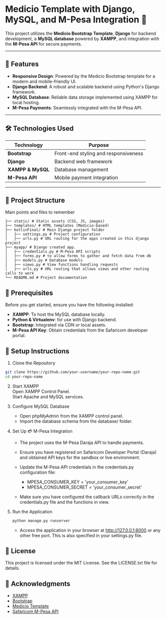 # **Medicio Template with Django, MySQL, and M-Pesa Integration** 🚀

This project utilizes the **Medicio Bootstrap Template**, **Django** for backend development, a **MySQL database** powered by **XAMPP**, and integration with the **M-Pesa API** for secure payments.

---

## **🌟 Features**
- **Responsive Design**: Powered by the Medicio Bootstrap template for a modern and mobile-friendly UI.
- **Django Backend**: A robust and scalable backend using Python's Django framework.
- **MySQL Database**: Reliable data storage implemented using XAMPP for local hosting.
- **M-Pesa Payments**: Seamlessly integrated with the M-Pesa API.

---

## **🛠️ Technologies Used**

| Technology        | Purpose                                      |
|-------------------|----------------------------------------------|
| **Bootstrap**     | Front-end styling and responsiveness        |
| **Django**        | Backend web framework                       |
| **XAMPP & MySQL** | Database management                         |
| **M-Pesa API**    | Mobile payment integration                  |

---

## **📂 Project Structure**
Main points and files to remember
```
├── static/ # Static assets (CSS, JS, images) 
├── templates/ # HTML templates (Medicio-based) 
├── kotlinFinal/ # Main Django project folder 
│   ├── settings.py # Project configuration 
│   ├── urls.py # URL routing for the apps created in this django project
├── myapp/ # Django created app.
│   ├── credentials.py # M-Pesa API scripts
│   ├── forms.py # to allow forms to gather and fetch data from db
│   ├── models.py # Database models 
│   ├── views.py # View functions handling requests 
│   ├── urls.py # URL routing that allows views and other routing calls to work
└── README.md # Project documentation
```




## **🛑 Prerequisites**
Before you get started, ensure you have the following installed:

- **XAMPP**: To host the MySQL database locally.
- **Python & Virtualenv**: for use with Django backend.
- **Bootstrap**: Integrated via CDN or local assets.
- **M-Pesa API Key**: Obtain credentials from the Safaricom developer portal.



## **🚀 Setup Instructions**
1. Clone the Repository
```bash
git clone https://github.com/your-username/your-repo-name.git
cd your-repo-name 
```
2. Start XAMPP  
   Open XAMPP Control Panel.  
   Start Apache and MySQL services.


3. Configure MySQL Database
   - Open phpMyAdmin from the XAMPP control panel.
   - Import the database schema from the database/ folder.


4. Set Up 💳 M-Pesa Integration
   - The project uses the M-Pesa Daraja API to handle payments.  
   - Ensure you have registered on Safaricom Developer Portal (Daraja) and obtained API keys for the sandbox or live environment.  
   - Update the M-Pesa API credentials in the credentials.py configuration file:
      - MPESA_CONSUMER_KEY = 'your_consumer_key'
      - MPESA_CONSUMER_SECRET = 'your_consumer_secret'

   - Make sure you have configured the callback URLs correctly in the credentials.py file and the functions in view.


5. Run the Application
   ``` bash
   python manage.py runserver
   ```
   - Access the application in your browser at http://127.0.0.1:8000 or any other free port. This is also specified in your settings.py file.


## **📝 License**

This project is licensed under the MIT License. See the LICENSE.txt file for details.



## **🌟 Acknowledgments**

- [XAMPP](https://www.apachefriends.org/download.html)
- [Bootstrap](https://getbootstrap.com)
- [Medicio Template](https://bootstrapmade.com/medicio-free-bootstrap-theme/)
- [Safaricom M-Pesa API](https://developer.safaricom.co.ke)

